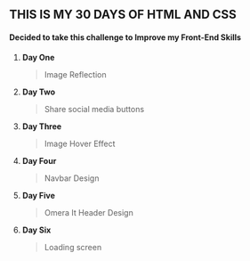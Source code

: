 ## THIS IS MY 30 DAYS OF HTML AND CSS

#### Decided to take this challenge to Improve my Front-End Skills

1. **Day One**

   > Image Reflection

2. **Day Two**

   > Share social media buttons

3. **Day Three**

   > Image Hover Effect

4. **Day Four**

   > Navbar Design

5. **Day Five**
   > Omera It Header Design

6. **Day Six**
   > Loading screen